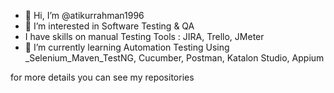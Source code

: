 - 👋 Hi, I’m @atikurrahman1996
- 👀 I’m interested in Software Testing & QA
- I have skills on manual Testing Tools : JIRA, Trello, JMeter 
- 🌱 I’m currently learning Automation Testing Using _Selenium_Maven_TestNG, Cucumber, Postman, Katalon Studio, Appium

for more details you can see my repositories 

<!---
atikurrahman1996/atikurrahman1996 is a ✨ special ✨ repository because its `README.md` (this file) appears on your GitHub profile.
You can click the Preview link to take a look at your changes.
--->
